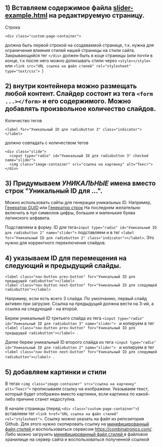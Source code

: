 ## 1) Вставляем содержимое файла <a href="https://github.com/NikAzaza/school-website/blob/master/image-slider/slider-example.html" target="_blank">slider-example.html</a> на редактируемую страницу.
Строка 
```
<div class="custom-page-container">
```
должна быть первой строкой на создаваемой странице, т.к. нужна для ограничения влияния стилей нашей страницы на стили сайта. Закрывающийся тег ```</div>``` должен быть в коце страницы
 (или почти в конце, т.к после него можно дописывать стили через ```<style></style>``` или ```<link src="URL ссылка на файл стилей" rel="stylesheet" type="text/css"> ```)

## 2) внутри контейнера можно размещать любой контент. Слайдер состоит из тега ```<form ...></form>``` и его содержимого. Можно добавлять произвольное количество слайдов.
Количество тегов 
```
<label for="Уникальный ID для radiobutton 3" class="indicator"></label>
``` 
должно совпадать с количеством тегов 
```
<div class="slide">
  <input type="radio" id="Уникальный ID для radiobutton 3" checked name="slider">
  <img class="image-container" src="ссылка на картинку" alt="Текст">
</div>
```
## 3) Придумываем ***УНИКАЛЬНЫЕ*** имена вместо строк "Уникальный ID для ...". 
Можно использовать сайты для генерации уникальных ID. Например,  <a href="https://www.guidgenerator.com/" target="_blank">Генератор GUID</a> или <a href="https://www.random.org/strings/" target="_blank">Генератор строк</a>
На последнем желательно включить в пул символов цифры, большие и маленькие буква латинского алфавита.

Подставляем в форму.
ID для тега```<input type="radio" id="Уникальный ID для radiobutton 2" name="slider">``` подставляем и в тег  ```<label for="Уникальный ID для radiobutton 2" class="indicator"></label>```.
Это нужно для корректного переключения слайдов.

## 4) указываем ID для перемещения на следующий и предыдущий слайды.
```
<label class="nav-button prev-button" for="Уникальный ID для предыдущей radiobutton"></label>
<label class="nav-button next-button" for="Уникальный ID для следующей radiobutton"></label>
```
Например, если есть всего 3 слайда. По умолчанию, первый слайд активен при загрузке. Ссылка на предыдущий должна вести на 3-ий, а ссылка на следующий - на второй.

Берем уникальный ID третьего слайда из тега ```<input type="radio" id="Уникальный ID для radiobutton 3" name="slider"> ``` и копируем в тег ```<label class="nav-button prev-button" for="Уникальный ID для предыдущей radiobutton"></label> ```.

Далее берем уникальный ID второго слайда из тега ```<input type="radio" id="Уникальный ID для radiobutton 2" name="slider"> ``` и копируем в тег ```<label class="nav-button next-button" for="Уникальный ID для следующей radiobutton"></label> ```.

## 5) добавляем картинки и стили
В тегах ```<img class="image-container" src="ссылка на картинку" alt="Текст">``` прописываем ссылку на изображени. Указываем текст, который будет отображен вместо картинки, если картинка по какой-либо причине станет недоступна.

В начале страницы (перед ```<div class="custom-page-container">```) вставляем тег ```<link href="URL ссылка на файл стилей" rel="stylesheet">```. Ссылку можно указать на файл из репозитория Github. Для этого нужно скопировать ссылку на <a href="https://github.com/NikAzaza/school-website/blob/master/image-slider/slider-styles.min.css" target="_blank"> минифицированный файл стилей </a> и воспользоваться сервисом <a href="https://combinatronics.com/" target="_blank">https://combinatronics.com/</a>. 
Либо можно загрузить <a href="https://github.com/NikAzaza/school-website/blob/master/image-slider/slider-styles.min.css" target="_blank"> минифицированный файл стилей </a> в файловое хранилище на сервер сайта и воспользоваться полученной ссылкой
